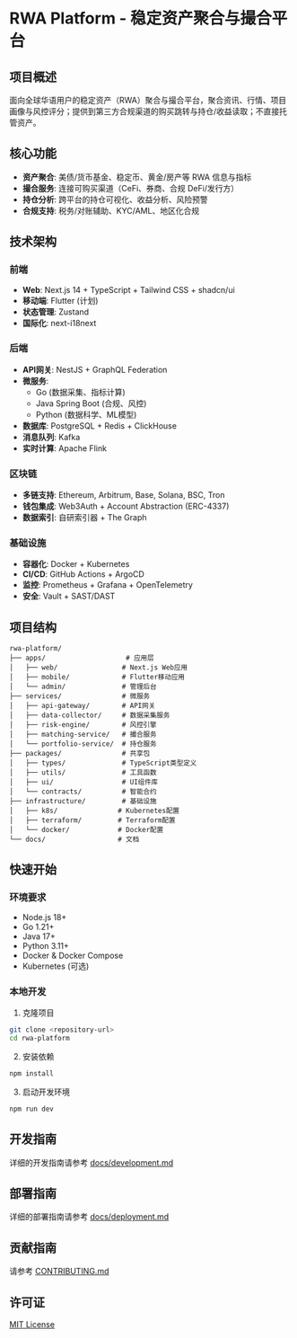 # RWA Platform - 稳定资产聚合与撮合平台

## 项目概述

面向全球华语用户的稳定资产（RWA）聚合与撮合平台，聚合资讯、行情、项目画像与风控评分；提供到第三方合规渠道的购买跳转与持仓/收益读取；不直接托管资产。

## 核心功能

- **资产聚合**: 美债/货币基金、稳定币、黄金/房产等 RWA 信息与指标
- **撮合服务**: 连接可购买渠道（CeFi、券商、合规 DeFi/发行方）
- **持仓分析**: 跨平台的持仓可视化、收益分析、风险预警
- **合规支持**: 税务/对账辅助、KYC/AML、地区化合规

## 技术架构

### 前端
- **Web**: Next.js 14 + TypeScript + Tailwind CSS + shadcn/ui
- **移动端**: Flutter (计划)
- **状态管理**: Zustand
- **国际化**: next-i18next

### 后端
- **API网关**: NestJS + GraphQL Federation
- **微服务**:
  - Go (数据采集、指标计算)
  - Java Spring Boot (合规、风控)
  - Python (数据科学、ML模型)
- **数据库**: PostgreSQL + Redis + ClickHouse
- **消息队列**: Kafka
- **实时计算**: Apache Flink

### 区块链
- **多链支持**: Ethereum, Arbitrum, Base, Solana, BSC, Tron
- **钱包集成**: Web3Auth + Account Abstraction (ERC-4337)
- **数据索引**: 自研索引器 + The Graph

### 基础设施
- **容器化**: Docker + Kubernetes
- **CI/CD**: GitHub Actions + ArgoCD
- **监控**: Prometheus + Grafana + OpenTelemetry
- **安全**: Vault + SAST/DAST

## 项目结构

```
rwa-platform/
├── apps/                    # 应用层
│   ├── web/                # Next.js Web应用
│   ├── mobile/             # Flutter移动应用
│   └── admin/              # 管理后台
├── services/               # 微服务
│   ├── api-gateway/        # API网关
│   ├── data-collector/     # 数据采集服务
│   ├── risk-engine/        # 风控引擎
│   ├── matching-service/   # 撮合服务
│   └── portfolio-service/  # 持仓服务
├── packages/               # 共享包
│   ├── types/              # TypeScript类型定义
│   ├── utils/              # 工具函数
│   ├── ui/                 # UI组件库
│   └── contracts/          # 智能合约
├── infrastructure/         # 基础设施
│   ├── k8s/               # Kubernetes配置
│   ├── terraform/         # Terraform配置
│   └── docker/            # Docker配置
└── docs/                  # 文档
```

## 快速开始

### 环境要求
- Node.js 18+
- Go 1.21+
- Java 17+
- Python 3.11+
- Docker & Docker Compose
- Kubernetes (可选)

### 本地开发

1. 克隆项目
```bash
git clone <repository-url>
cd rwa-platform
```

2. 安装依赖
```bash
npm install
```

3. 启动开发环境
```bash
npm run dev
```

## 开发指南

详细的开发指南请参考 [docs/development.md](docs/development.md)

## 部署指南

详细的部署指南请参考 [docs/deployment.md](docs/deployment.md)

## 贡献指南

请参考 [CONTRIBUTING.md](CONTRIBUTING.md)

## 许可证

[MIT License](LICENSE)